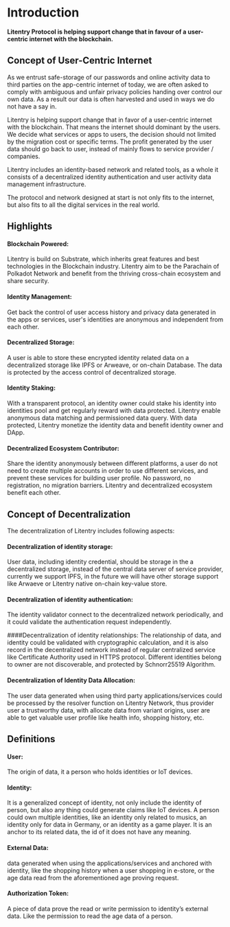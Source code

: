 # Introduction

**Litentry Protocol is helping support change that in favour of a user-centric internet with the blockchain.**

## Concept of User-Centric Internet

As we entrust safe-storage of our passwords and online activity data to third parties on the app-centric internet of today, we are often asked to comply with ambiguous and unfair privacy policies handing over control our own data. As a result our data is often harvested and used in ways we do not have a say in.

Litentry is helping support change that in favor of a user-centric internet with the blockchain. That means the internet should dominant by the users. We decide what services or apps to users, the decision should not limited by the migration cost or specific terms. The profit generated by the user data should go back to user, instead of mainly flows to service provider / companies. 

Litentry includes an identity-based network and related tools, as a whole it consists of a decentralized identity authentication and user activity data management infrastructure.

The protocol and network designed at start is not only fits to the internet, but also fits to all the digital services in the real world.

## Highlights	

#### Blockchain Powered:
Litentry is build on Substrate, which inherits great features and best technologies in the Blockchain industry. Litentry aim to be the Parachain of Polkadot Network and benefit from the thriving cross-chain ecosystem and share security.

#### Identity Management:
Get back the control of user access history and privacy data generated in the apps or services, user's identities are anonymous and independent from each other.

#### Decentralized Storage:
A user is able to store these encrypted identity related data on a decentralized storage like IPFS or Arweave, or on-chain Database. The data is protected by the access control of decentralized storage.

#### Identity Staking: 

With a transparent protocol, an identity owner could stake his identity into identities pool and get regularly reward with data protected. Litentry enable anonymous data matching and permissioned data query. With data protected, Litentry monetize the identity data and benefit identity owner and DApp.

#### Decentralized Ecosystem Contributor:

Share the identity anonymously between different platforms, a user do not need to create multiple accounts in order to use different services, and prevent these services for building user profile. No password, no registration, no migration barriers. Litentry and decentralized ecosystem benefit each other.

## Concept of Decentralization

The decentralization of Litentry includes following aspects:

#### Decentralization of identity storage:
User data, including identity credential, should be storage in the a decentralized storage, instead of the central data server of service provider, currently we support IPFS, in the future we will have other storage support like Arwaeve or Litentry native on-chain key-value store. 

#### Decentralization of identity authentication:
The identity validator connect to the decentralized network periodically, and it could validate the authentication request independently. 

####Decentralization of identity relationships: 
The relationship of data, and identity could be validated with cryptographic calculation, and it is also record in the decentralized network instead of regular centralized service like Certificate Authority used in HTTPS protocol. Different identities belong to owner are not discoverable, and protected by Schnorr25519 Algorithm. 

#### Decentralization of Identity Data Allocation: 
The user data generated when using third party applications/services could be processed by the resolver function on Litentry Network, thus provider user a trustworthy data, with allocate data from variant origins, user are able to get valuable user profile like health info, shopping history, etc. 

## Definitions

#### User: 
The origin of data, it a person who holds identities or IoT devices.

#### Identity:
 It is a generalized concept of identity, not only include the identity of person, but also any thing could generate claims like IoT devices. A person could own multiple identities, like an identity only related to musics, an identity only for data in Germany, or an identity as a game player. It is an anchor to its related data, the id of it does not have any meaning.

#### External Data:
 data generated when using the applications/services and anchored with identity, like the shopping history when a user shopping in e-store, or the age data read from the aforementioned age proving request.

#### Authorization Token:
 A piece of data prove the read or write permission to identity’s external data. Like the permission to read the age data of a person.

